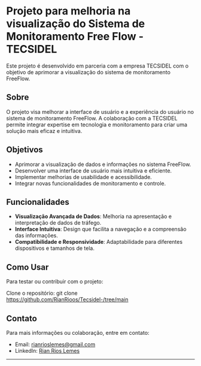 # Projeto para melhoria na visualização do Sistema de Monitoramento Free Flow - TECSIDEL 

Este projeto é desenvolvido em parceria com a empresa TECSIDEL com o objetivo de aprimorar a visualização do sistema de monitoramento FreeFlow.

## Sobre

O projeto visa melhorar a interface de usuário e a experiência do usuário no sistema de monitoramento FreeFlow. A colaboração com a TECSIDEL permite integrar expertise em tecnologia e monitoramento para criar uma solução mais eficaz e intuitiva.

## Objetivos

- Aprimorar a visualização de dados e informações no sistema FreeFlow.
- Desenvolver uma interface de usuário mais intuitiva e eficiente.
- Implementar melhorias de usabilidade e acessibilidade.
- Integrar novas funcionalidades de monitoramento e controle.

## Funcionalidades

- **Visualização Avançada de Dados**: Melhoria na apresentação e interpretação de dados de tráfego.
- **Interface Intuitiva**: Design que facilita a navegação e a compreensão das informações.
- **Compatibilidade e Responsividade**: Adaptabilidade para diferentes dispositivos e tamanhos de tela.

## Como Usar

Para testar ou contribuir com o projeto:

 Clone o repositório:
 git clone https://github.com/RianRioos/Tecsidel-/tree/main

 ## Contato

Para mais informações ou colaboração, entre em contato:

- Email: rianrioslemes@gmail.com
- LinkedIn: [Rian Rios Lemes](https://www.linkedin.com/in/rian-rios-lemes-72b80524a/)
---


